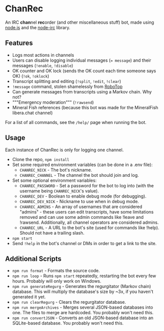 # ChanRec

An IRC **chan**nel **rec**order (and other miscellaneous stuff) bot, made using <a href="https://nodejs.org/">node.js</a> and the <a href="https://www.npmjs.com/package/irc/">node-irc</a> library.

## Features
- Logs most actions in channels
- Users can disable logging individual messages (`= message`) and their messages (`!enable`, `!disable`)
- OK counter and OK lock (sends the OK count each time someone says OK) (`!ok`, `!oklock`)
- Transcript splitting and editing (`!split`, `!edit`, `!clear`)
- `!message` command, stolen shamelessly from [RoboTop](https://robotop.xyz)
- Can generate messages from transcripts using a Markov chain. Why not?
- """Emergency moderation""" (`!rawsend`)
- Mineral Fish references (because this bot was made for the MineralFish libera.chat channel)

For a list of all commands, see the `/help/` page when running the bot.

## Usage

Each instance of ChanRec is only for logging one channel.

- Clone the repo, `npm install`
- Set some required environment variables (can be done in a .env file):
	- `CHANREC_NICK` - The bot's nickname.
	- `CHANREC_CHANNEL` - The channel the bot should join and log.
- Set some optional environment variables:
	- `CHANREC_PASSWORD` - Set a password for the bot to log into
		(with the username being `CHANREC_NICK`'s value).
	- `CHANREC_DEV` - Boolean to enable debug mode (for debugging).
	- `CHANREC_DEV_NICK` - Nickname to use when in debug mode.
	- `CHANREC_ADMINS` - An array of usernames that are considered "admins" -
		these users can edit transcripts, have some limitations removed
		and can use some admin commands like !leave and !rawsend.
		Additionally, all channel operators are considered admins.
	- `CHANREC_URL` - A URL to the bot's site (used for commands like !help).
		Should not have a trailing slash.
- `npm start`
- Send `!help` in the bot's channel or DMs in order to get a link to the site.

## Additional Scripts
- `npm run format` - Formats the source code.
- `npm run loop` - Runs `npm start` repeatedly, restarting the bot every few hours. Probably will only work on Windows.
- `npm run generateRegurg` - Generates the regurgitator (Markov chain) database. This will multiply the database's size by ~3x, if you haven't generated it yet.
- `npm run clearRegurg` - Clears the regurgitator database.
- `npm run mergeArchives` - Merges several JSON-based databases into one. The files to merge are hardcoded. You probably won't need this.
- `npm run convertJSON` - Converts an old JSON-based database into an SQLite-based database. You probably won't need this.